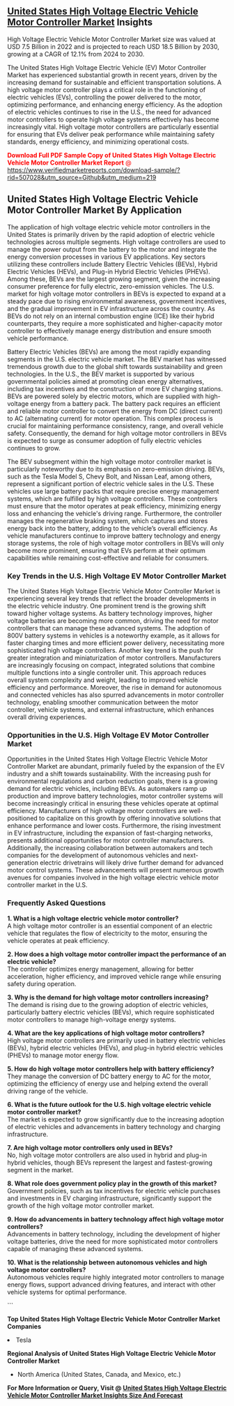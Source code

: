 <h2><a href="https://www.verifiedmarketreports.com/download-sample/?rid=507028&amp;utm_source=Github&amp;utm_medium=219" target="_blank">United States High Voltage Electric Vehicle Motor Controller Market</a> Insights</h2><p>High Voltage Electric Vehicle Motor Controller Market size was valued at USD 7.5 Billion in 2022 and is projected to reach USD 18.5 Billion by 2030, growing at a CAGR of 12.1% from 2024 to 2030.</p><p> <p>The United States High Voltage Electric Vehicle (EV) Motor Controller Market has experienced substantial growth in recent years, driven by the increasing demand for sustainable and efficient transportation solutions. A high voltage motor controller plays a critical role in the functioning of electric vehicles (EVs), controlling the power delivered to the motor, optimizing performance, and enhancing energy efficiency. As the adoption of electric vehicles continues to rise in the U.S., the need for advanced motor controllers to operate high voltage systems effectively has become increasingly vital. High voltage motor controllers are particularly essential for ensuring that EVs deliver peak performance while maintaining safety standards, energy efficiency, and minimizing operational costs.</p> <p><p><span class=""><span style="color: #ff0000;"><strong>Download Full PDF Sample Copy of United States High Voltage Electric Vehicle Motor Controller Market Report</strong> @ </span><a href="https://www.verifiedmarketreports.com/download-sample/?rid=507028&amp;utm_source=Github&amp;utm_medium=219" target="_blank">https://www.verifiedmarketreports.com/download-sample/?rid=507028&amp;utm_source=Github&amp;utm_medium=219</a></span></p></p> <h2>United States High Voltage Electric Vehicle Motor Controller Market By Application</h2> <p>The application of high voltage electric vehicle motor controllers in the United States is primarily driven by the rapid adoption of electric vehicle technologies across multiple segments. High voltage controllers are used to manage the power output from the battery to the motor and integrate the energy conversion processes in various EV applications. Key sectors utilizing these controllers include Battery Electric Vehicles (BEVs), Hybrid Electric Vehicles (HEVs), and Plug-in Hybrid Electric Vehicles (PHEVs). Among these, BEVs are the largest growing segment, given the increasing consumer preference for fully electric, zero-emission vehicles. The U.S. market for high voltage motor controllers in BEVs is expected to expand at a steady pace due to rising environmental awareness, government incentives, and the gradual improvement in EV infrastructure across the country. As BEVs do not rely on an internal combustion engine (ICE) like their hybrid counterparts, they require a more sophisticated and higher-capacity motor controller to effectively manage energy distribution and ensure smooth vehicle performance.</p> <p>Battery Electric Vehicles (BEVs) are among the most rapidly expanding segments in the U.S. electric vehicle market. The BEV market has witnessed tremendous growth due to the global shift towards sustainability and green technologies. In the U.S., the BEV market is supported by various governmental policies aimed at promoting clean energy alternatives, including tax incentives and the construction of more EV charging stations. BEVs are powered solely by electric motors, which are supplied with high-voltage energy from a battery pack. The battery pack requires an efficient and reliable motor controller to convert the energy from DC (direct current) to AC (alternating current) for motor operation. This complex process is crucial for maintaining performance consistency, range, and overall vehicle safety. Consequently, the demand for high voltage motor controllers in BEVs is expected to surge as consumer adoption of fully electric vehicles continues to grow.</p> <p>The BEV subsegment within the high voltage motor controller market is particularly noteworthy due to its emphasis on zero-emission driving. BEVs, such as the Tesla Model S, Chevy Bolt, and Nissan Leaf, among others, represent a significant portion of electric vehicle sales in the U.S. These vehicles use large battery packs that require precise energy management systems, which are fulfilled by high voltage controllers. These controllers must ensure that the motor operates at peak efficiency, minimizing energy loss and enhancing the vehicle's driving range. Furthermore, the controller manages the regenerative braking system, which captures and stores energy back into the battery, adding to the vehicle’s overall efficiency. As vehicle manufacturers continue to improve battery technology and energy storage systems, the role of high voltage motor controllers in BEVs will only become more prominent, ensuring that EVs perform at their optimum capabilities while remaining cost-effective and reliable for consumers.</p> <h3>Key Trends in the U.S. High Voltage EV Motor Controller Market</h3> <p>The United States High Voltage Electric Vehicle Motor Controller Market is experiencing several key trends that reflect the broader developments in the electric vehicle industry. One prominent trend is the growing shift toward higher voltage systems. As battery technology improves, higher voltage batteries are becoming more common, driving the need for motor controllers that can manage these advanced systems. The adoption of 800V battery systems in vehicles is a noteworthy example, as it allows for faster charging times and more efficient power delivery, necessitating more sophisticated high voltage controllers. Another key trend is the push for greater integration and miniaturization of motor controllers. Manufacturers are increasingly focusing on compact, integrated solutions that combine multiple functions into a single controller unit. This approach reduces overall system complexity and weight, leading to improved vehicle efficiency and performance. Moreover, the rise in demand for autonomous and connected vehicles has also spurred advancements in motor controller technology, enabling smoother communication between the motor controller, vehicle systems, and external infrastructure, which enhances overall driving experiences.</p> <h3>Opportunities in the U.S. High Voltage EV Motor Controller Market</h3> <p>Opportunities in the United States High Voltage Electric Vehicle Motor Controller Market are abundant, primarily fueled by the expansion of the EV industry and a shift towards sustainability. With the increasing push for environmental regulations and carbon reduction goals, there is a growing demand for electric vehicles, including BEVs. As automakers ramp up production and improve battery technologies, motor controller systems will become increasingly critical in ensuring these vehicles operate at optimal efficiency. Manufacturers of high voltage motor controllers are well-positioned to capitalize on this growth by offering innovative solutions that enhance performance and lower costs. Furthermore, the rising investment in EV infrastructure, including the expansion of fast-charging networks, presents additional opportunities for motor controller manufacturers. Additionally, the increasing collaboration between automakers and tech companies for the development of autonomous vehicles and next-generation electric drivetrains will likely drive further demand for advanced motor control systems. These advancements will present numerous growth avenues for companies involved in the high voltage electric vehicle motor controller market in the U.S.</p> <h3>Frequently Asked Questions</h3> <p><strong>1. What is a high voltage electric vehicle motor controller?</strong><br/>A high voltage motor controller is an essential component of an electric vehicle that regulates the flow of electricity to the motor, ensuring the vehicle operates at peak efficiency.</p> <p><strong>2. How does a high voltage motor controller impact the performance of an electric vehicle?</strong><br/>The controller optimizes energy management, allowing for better acceleration, higher efficiency, and improved vehicle range while ensuring safety during operation.</p> <p><strong>3. Why is the demand for high voltage motor controllers increasing?</strong><br/>The demand is rising due to the growing adoption of electric vehicles, particularly battery electric vehicles (BEVs), which require sophisticated motor controllers to manage high-voltage energy systems.</p> <p><strong>4. What are the key applications of high voltage motor controllers?</strong><br/>High voltage motor controllers are primarily used in battery electric vehicles (BEVs), hybrid electric vehicles (HEVs), and plug-in hybrid electric vehicles (PHEVs) to manage motor energy flow.</p> <p><strong>5. How do high voltage motor controllers help with battery efficiency?</strong><br/>They manage the conversion of DC battery energy to AC for the motor, optimizing the efficiency of energy use and helping extend the overall driving range of the vehicle.</p> <p><strong>6. What is the future outlook for the U.S. high voltage electric vehicle motor controller market?</strong><br/>The market is expected to grow significantly due to the increasing adoption of electric vehicles and advancements in battery technology and charging infrastructure.</p> <p><strong>7. Are high voltage motor controllers only used in BEVs?</strong><br/>No, high voltage motor controllers are also used in hybrid and plug-in hybrid vehicles, though BEVs represent the largest and fastest-growing segment in the market.</p> <p><strong>8. What role does government policy play in the growth of this market?</strong><br/>Government policies, such as tax incentives for electric vehicle purchases and investments in EV charging infrastructure, significantly support the growth of the high voltage motor controller market.</p> <p><strong>9. How do advancements in battery technology affect high voltage motor controllers?</strong><br/>Advancements in battery technology, including the development of higher voltage batteries, drive the need for more sophisticated motor controllers capable of managing these advanced systems.</p> <p><strong>10. What is the relationship between autonomous vehicles and high voltage motor controllers?</strong><br/>Autonomous vehicles require highly integrated motor controllers to manage energy flows, support advanced driving features, and interact with other vehicle systems for optimal performance.</p> ```</p><p><strong>Top United States High Voltage Electric Vehicle Motor Controller Market Companies</strong></p><div data-test-id=""><p><li>Tesla</li></p><div><strong>Regional Analysis of&nbsp;United States High Voltage Electric Vehicle Motor Controller Market</strong></div><ul><li dir="ltr"><p dir="ltr">North America&nbsp;(United States, Canada, and Mexico, etc.)</p></li></ul><p><strong>For More Information or Query, Visit @&nbsp;</strong><strong><a href="https://www.verifiedmarketreports.com/product/high-voltage-electric-vehicle-motor-controller-market/?utm_source=Github&amp;utm_medium=219" target="_blank">United States High Voltage Electric Vehicle Motor Controller Market Insights Size And Forecast</a></strong></p></div>
